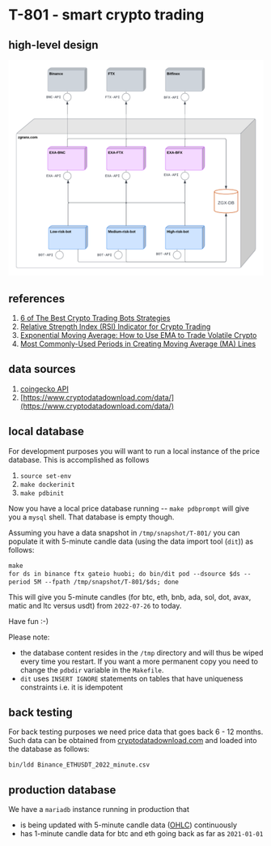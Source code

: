 # T-801 - smart crypto trading

## high-level design

![High level design](images/high-level-design.png)


## references

1. [6 of The Best Crypto Trading Bots Strategies](https://blockgeeks.com/guides/6-of-the-best-crypto-trading-bots-strategies-updated-list/)
1. [Relative Strength Index (RSI) Indicator for Crypto Trading](https://goodcrypto.app/relative-strength-index-rsi-indicator-for-crypto-trading-an-ultimate-guide-by-good-crypto/)
1. [Exponential Moving Average: How to Use EMA to Trade Volatile Crypto](https://learn.bybit.com/indicators/exponential-moving-average-ema-crypto/)
1. [Most Commonly-Used Periods in Creating Moving Average (MA) Lines](https://www.investopedia.com/ask/answers/122414/what-are-most-common-periods-used-creating-moving-average-ma-lines.asp)


## data sources

1. [coingecko API](https://www.coingecko.com/en/api/documentation)
1. [https://www.cryptodatadownload.com/data/](https://www.cryptodatadownload.com/data/)


## local database

For development purposes you will want to run a local instance of the price database. This is accomplished as follows

1. `source set-env`
1. `make dockerinit`
1. `make pdbinit`

Now you have a local price database running -- `make pdbprompt` will give you a `mysql` shell. That database is empty though.

Assuming you have a data snapshot in `/tmp/snapshot/T-801/` you can populate it with 5-minute candle data (using the data import tool (`dit`)) as follows:

```
make
for ds in binance ftx gateio huobi; do bin/dit pod --dsource $ds --period 5M --fpath /tmp/snapshot/T-801/$ds; done
```

This will give you 5-minute candles (for btc, eth, bnb, ada, sol, dot, avax, matic and ltc versus usdt) from `2022-07-26` to today.

Have fun :-)

Please note:

* the database content resides in the `/tmp` directory and will thus be wiped every time you restart. If you want a more permanent copy you need to change the `pdbdir` variable in the `Makefile`.
* `dit` uses `INSERT IGNORE` statements on tables that have uniqueness constraints i.e. it is idempotent

## back testing

For back testing purposes we need price data that goes back 6 - 12 months. Such data can be obtained from [cryptodatadownload.com](https://www.cryptodatadownload.com/data/) and loaded into the database as follows:

```
bin/ldd Binance_ETHUSDT_2022_minute.csv
```

## production database

We have a `mariadb` instance running in production that

* is being updated with 5-minute candle data ([OHLC](https://www.investopedia.com/terms/o/ohlcchart.asp)) continuously
* has 1-minute candle data for btc and eth going back as far as `2021-01-01`
